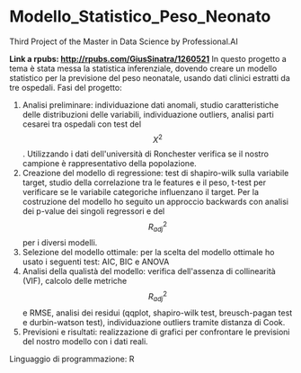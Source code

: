 # Modello_Statistico_Peso_Neonato
Third Project of the Master in Data Science by Professional.AI

**Link a rpubs: http://rpubs.com/GiusSinatra/1260521**
In questo progetto a tema è stata messa la statistica inferenziale, dovendo creare un modello statistico per la previsione del peso neonatale, usando dati clinici estratti da tre ospedali. Fasi del progetto:
1. Analisi preliminare: individuazione dati anomali, studio caratteristiche delle distribuzioni delle variabili, individuazione outliers, analisi parti cesarei tra ospedali con test del $$X^2$$. Utilizzando i dati dell'università di Ronchester verifica se il nostro campione è rappresentativo della popolazione.
2. Creazione del modello di regressione: test di shapiro-wilk sulla variabile target, studio della correlazione tra le features e il peso, t-test per verificare se le variabile categoriche influenzano il target. Per la costruzione del modello ho seguito un approccio backwards con analisi dei p-value dei singoli regressori e del $$R^2_{adj}$$ per i diversi modelli.
3. Selezione del modello ottimale: per la scelta del modello ottimale ho usato i seguenti test: AIC, BIC e ANOVA
4. Analisi della qualistà del modello: verifica dell'assenza di collinearità (VIF), calcolo delle metriche $$R^2_{adj}$$ e RMSE, analisi dei residui (qqplot, shapiro-wilk test, breusch-pagan test e durbin-watson test), individuazione outliers tramite distanza di Cook.
5. Previsioni e risultati: realizzazione di grafici per confrontare le previsioni del nostro modello con i dati reali.

Linguaggio di programmazione: R
